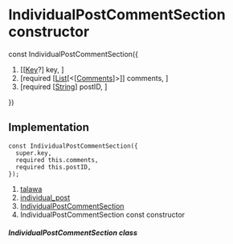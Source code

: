 
<div>

# IndividualPostCommentSection constructor

</div>


const IndividualPostCommentSection({

1.  [[[Key](https://api.flutter.dev/flutter/foundation/Key-class.md)?]
    key, ]
2.  [required
    [[List](https://api.flutter.dev/flutter/dart-core/List-class.html)[\<[[Comments](../../models_post_post_model/Comments-class.md)]\>]]
    comments, ]
3.  [required
    [[String](https://api.flutter.dev/flutter/dart-core/String-class.html)]
    postID, ]

})



## Implementation

``` language-dart
const IndividualPostCommentSection({
  super.key,
  required this.comments,
  required this.postID,
});
```







1.  [talawa](../../index.md)
2.  [individual_post](../../views_after_auth_screens_feed_individual_post/)
3.  [IndividualPostCommentSection](../../views_after_auth_screens_feed_individual_post/IndividualPostCommentSection-class.md)
4.  IndividualPostCommentSection const constructor

##### IndividualPostCommentSection class







